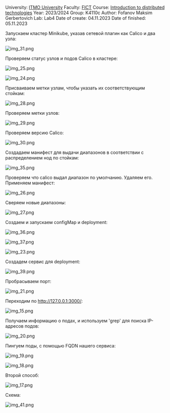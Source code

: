 University: [ITMO University](https://itmo.ru/ru/)
Faculty: [FICT](https://fict.itmo.ru)
Course: [Introduction to distributed technologies](https://github.com/itmo-ict-faculty/introduction-to-distributed-technologies)
Year: 2023/2024
Group: K4110с
Author: Fofanov Maksim Gerbertovich
Lab: Lab4
Date of create: 04.11.2023
Date of finished: 05.11.2023

Запускаем кластер Minikube, указав сетевой плагин как Calico и два узла:

![img_31.png](img_31.png)

Проверяем статус узлов и подов Calico в кластере:

![img_25.png](img_25.png)

![img_24.png](img_24.png)

Присваиваем метки узлам, чтобы указать их соответствующим стойкам:

![img_28.png](img_28.png)

Проверяем метки узлов:

![img_29.png](img_29.png)

Проверяем версию Calico:

![img_30.png](img_30.png)

Создадаем манифест для выдачи диапазонов в соответствии с распределением нод по стойкам:

![img_35.png](img_35.png)

Проверяем что calico выдал диапазон по умолчанию. Удаляем его. Применяем манифест:

![img_26.png](img_26.png)

Сверяем новые диапазоны:

![img_27.png](img_27.png)

Создаем и запускаем configMap и deployment:

![img_36.png](img_36.png)

![img_37.png](img_37.png)

![img_23.png](img_23.png)

Создадем сервис для deployment:

![img_39.png](img_39.png)

Пробрасываем порт:

![img_21.png](img_21.png)

Переходим по http://127.0.0.1:3000/:

![img_15.png](img_15.png)

Получаем информацию о подах, и используем 'grep' для поиска IP-адресов подов:

![img_20.png](img_20.png)

Пингуем поды, с помощью FQDN нашего сервиса:

![img_19.png](img_19.png)

![img_18.png](img_18.png)

Второй способ:

![img_17.png](img_17.png)

Схема:

![img_41.png](img_41.png)

